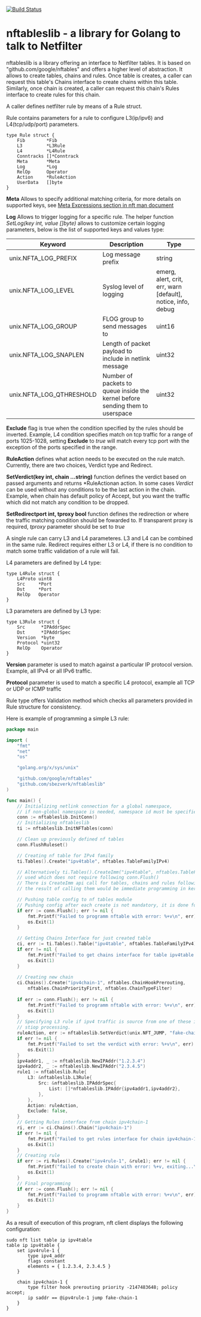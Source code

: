 [![Build Status](https://travis-ci.org/sbezverk/nftableslib.svg?branch=master)](https://travis-ci.org/sbezverk/nftableslib)
# **nftableslib** - a library for Golang to talk to Netfilter 

nftableslib is a library offering an interface to Netfilter tables. It is based on "github.com/google/nftables" and offers a higher level of abstraction. 
It allows to create tables, chains and rules. Once table is creates, a caller can request this table's Chains interface to create chains within this table.
Similarly, once chain is created, a caller can request this chain's Rules interface to create rules for this chain.

A caller defines netfilter rule by means of a Rule struct. 

Rule contains parameters for a rule to configure L3(ip/ipv6) and L4(tcp/udp/port) parameters. 

```
type Rule struct {
	Fib        *Fib
	L3         *L3Rule
	L4         *L4Rule
	Conntracks []*Conntrack
	Meta       *Meta
	Log        *Log
	RelOp      Operator
	Action     *RuleAction
	UserData   []byte
}
```
**Meta** Allows to specify additional matching criteria, for more details on supported keys, see [Meta Expressions section in nft man document](https://www.netfilter.org/projects/nftables/manpage.html)

**Log** Allows to trigger logging for a specific rule. The helper function *SetLog(key int, value []byte)* allows to customize certain logging parameters, below is the list of supported keys and values type: 

| Keyword                  |  Description                                                                  | Type                                                             |
|--------------------------|-------------------------------------------------------------------------------|------------------------------------------|
| unix.NFTA_LOG_PREFIX     | Log message prefix                                                            | string                                                           |
| unix.NFTA_LOG_LEVEL      | Syslog level of logging                                                       | emerg, alert, crit, err, warn [default], notice, info, debug |
| unix.NFTA_LOG_GROUP      | FLOG group to send messages to                                                | uint16                                                           |
| unix.NFTA_LOG_SNAPLEN    | Length of packet payload to include in netlink message                        | uint32                                                           |
| unix.NFTA_LOG_QTHRESHOLD | Number of packets to queue inside the kernel before sending them to userspace | uint32                                                           |

**Exclude** flag is true when the condition specified by the rules should be inverted. Example, L4 condition specifies match on tcp traffic for a range of ports 1025-1028, setting **Exclude** to *true* will match every tcp port with the exception of the ports specified in the range. 

**RuleAction** defines what action needs to be executed on the rule match. Currently, there are two choices, Verdict type and Redirect.

**SetVerdict(key int, chain ...string)** function defines the verdict based on passed arguments and returns *RuleActionan action. In some cases *Verdict* can be used without any conditions to be the last action in the chain. Example, when chain has default policy of Accept, but you want the traffic which did not match any condition to be dropped.

**SetRedirectport int, tproxy bool** function defines the redirection or where the traffic matching condition should be fowarded to. If transparent proxy is required, *tproxy* parameter should be set to *true*


A single rule can carry L3 and L4 parameteres. L3 and L4 can be combined in the same rule. 
Redirect requires either L3 or L4, if there is no condition to match some traffic validation of a rule will fail.

L4 parameters are defined by L4 type:
```
type L4Rule struct {
	L4Proto uint8
	Src     *Port
	Dst     *Port
	RelOp   Operator
}
```

L3 parameters are defined by L3 type:
```
type L3Rule struct {
	Src      *IPAddrSpec
	Dst      *IPAddrSpec
	Version  *byte
	Protocol *uint32
	RelOp    Operator
}
```
**Version** parameter is used to match against a particular IP protocol version. Example, all IPv4 or all IPv6 traffic.

**Protocol** parameter is used to match a specific L4 protocol, example all TCP or UDP or ICMP traffic

Rule type offers Validation method which checks all parameters provided in Rule structure for consistency.

Here is example of programming a simple L3 rule:

```go
package main

import (
	"fmt"
	"net"
	"os"

	"golang.org/x/sys/unix"

	"github.com/google/nftables"
	"github.com/sbezverk/nftableslib"
)

func main() {
	// Initializing netlink connection for a global namespace,
	// if non-global namespace is needed, namespace id must be specified in InitConn
	conn := nftableslib.InitConn()
	// Initializing nftableslib
	ti := nftableslib.InitNFTables(conn)

	// Clean up previously defined nf tables
	conn.FlushRuleset()

	// Creating nf table for IPv4 family
	ti.Tables().Create("ipv4table", nftables.TableFamilyIPv4)

	// Alternatively ti.Tables().CreateImm("ipv4table", nftables.TableFamilyIPv4) could be 
	// used which does not require following conn.Flush()
	// There is CreateImm api call for tables, chains and rules following the same pattern, 
	// the result of calling them would be immediate programming in kernel table,chain or a rule.

	// Pushing table config to nf tables module
	// Pushing config after each create is not mandatory, it is done for debugging purposes.
	if err := conn.Flush(); err != nil {
		fmt.Printf("Failed to programm nftable with error: %+v\n", err)
		os.Exit(1)
	}

	// Getting Chains Interface for just created table
	ci, err := ti.Tables().Table("ipv4table", nftables.TableFamilyIPv4)
	if err != nil {
		fmt.Printf("Failed to get chains interface for table ipv4table with error: %+v\n", err)
		os.Exit(1)
	}
	
	// Creating new chain
	ci.Chains().Create("ipv4chain-1", nftables.ChainHookPrerouting,
		nftables.ChainPriorityFirst, nftables.ChainTypeFilter)
	
	if err := conn.Flush(); err != nil {
		fmt.Printf("Failed to programm nftable with error: %+v\n", err)
		os.Exit(1)
	}
	// Specifying L3 rule if ipv4 traffic is source from one of these ip addresses
	// stiop processing.
	ruleAction, err := nftableslib.SetVerdict(unix.NFT_JUMP, "fake-chain-1")
	if err != nil {
		fmt.Printf("Failed to set the verdict with error: %+v\n", err)
		os.Exit(1)
	}
	ipv4addr1, _ := nftableslib.NewIPAddr("1.2.3.4")
	ipv4addr2, _ := nftableslib.NewIPAddr("2.3.4.5")
	rule1 := nftableslib.Rule{
		L3: &nftableslib.L3Rule{
			Src: &nftableslib.IPAddrSpec{
				List: []*nftableslib.IPAddr{ipv4addr1,ipv4addr2},
			},
		},
        Action: ruleAction,
		Exclude: false,
	}
	// Getting Rules interface from chain ipv4chain-1
	ri, err := ci.Chains().Chain("ipv4chain-1")
	if err != nil {
		fmt.Printf("Failed to get rules interface for chain ipv4chain-1 with error: %+v\n", err)
		os.Exit(1)
	}
	// Creating rule
	if err := ri.Rules().Create("ipv4rule-1", &rule1); err != nil {
		fmt.Printf("failed to create chain with error: %+v, exiting...\n", err)
		os.Exit(1)
	}
	// Final programming
	if err := conn.Flush(); err != nil {
		fmt.Printf("Failed to programm nftable with error: %+v\n", err)
		os.Exit(1)
	}
}

```

As a result of execution of this program, nft client displays the following configuration:

```
sudo nft list table ip ipv4table
table ip ipv4table {
	set ipv4rule-1 {
		type ipv4_addr
		flags constant
		elements = { 1.2.3.4, 2.3.4.5 }
	}

	chain ipv4chain-1 {
		type filter hook prerouting priority -2147483648; policy accept;
		ip saddr == @ipv4rule-1 jump fake-chain-1
	}
}

```
